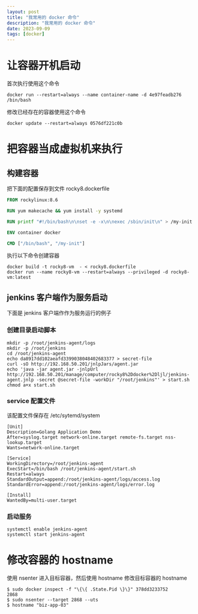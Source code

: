 ```yaml
---
layout: post
title: "我常用的 docker 命令"
description: "我常用的 docker 命令"
date: 2023-09-09
tags: [docker]
---
```


# 让容器开机启动

首次执行使用这个命令

```shell
docker run --restart=always --name container-name -d 4e97feadb276 /bin/bash
```

修改已经存在的容器使用这个命令

```shell
docker update --restart=always 0576df221c0b
```

# 把容器当成虚拟机来执行

## 构建容器

把下面的配置保存到文件 rocky8.dockerfile

```dockerfile
FROM rockylinux:8.6

RUN yum makecache && yum install -y systemd

RUN printf "#!/bin/bash\n\nset -e -x\n\nexec /sbin/init\n" > /my-init

ENV container docker

CMD ["/bin/bash", "/my-init"]
```

执行以下命令创建容器

```shell
docker build -t rocky8-vm  - < rocky8.dockerfile
docker run --name rocky8-vm --restart=always --privileged -d rocky8-vm:latest
```

## jenkins 客户端作为服务启动

下面是 jenkins 客户端作作为服务运行的例子

### 创建目录启动脚本

```shell
mkdir -p /root/jenkins-agent/logs
mkdir -p /root/jenkins
cd /root/jenkins-agent
echo da8917dd102aeafd3399038048402683377 > secret-file
curl -sO http://192.168.50.201/jnlpJars/agent.jar
echo 'java -jar agent.jar -jnlpUrl http://192.168.50.201/manage/computer/rocky8%2Ddocker%2Dljl/jenkins-agent.jnlp -secret @secret-file -workDir "/root/jenkins"' > start.sh
chmod a+x start.sh
```

### service 配置文件

该配置文件保存在 /etc/sytemd/system

```
[Unit]
Description=Golang Application Demo
After=syslog.target network-online.target remote-fs.target nss-lookup.target
Wants=network-online.target

[Service]
WorkingDirectory=/root/jenkins-agent
ExecStart=/bin/bash /root/jenkins-agent/start.sh
Restart=always
StandardOutput=append:/root/jenkins-agent/logs/access.log
StandardError=append:/root/jenkins-agent/logs/error.log

[Install]
WantedBy=multi-user.target
```

### 启动服务

```shell
systemctl enable jenkins-agent
systemctl start jenkins-agent
```


# 修改容器的 hostname

使用 nsenter 进入目标容器，然后使用 hostname 修改目标容器的 hostname

```shell
$ sudo docker inspect -f "\{\{ .State.Pid \}\}" 378dd3233752
2868
$ sudo nsenter --target 2868 --uts
$ hostname "biz-app-03"
```
